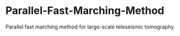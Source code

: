 # Parallel-Fast-Marching-Method
Parallel fast marching method for large-scale teleseismic tomography
